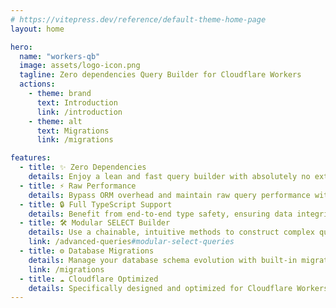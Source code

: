 ```yaml
---
# https://vitepress.dev/reference/default-theme-home-page
layout: home

hero:
  name: "workers-qb"
  image: assets/logo-icon.png
  tagline: Zero dependencies Query Builder for Cloudflare Workers
  actions:
    - theme: brand
      text: Introduction
      link: /introduction
    - theme: alt
      text: Migrations
      link: /migrations

features:
  - title: ✨ Zero Dependencies
    details: Enjoy a lean and fast query builder with absolutely no external dependencies, perfect for performance-critical Cloudflare Workers.
  - title: ⚡️ Raw Performance
    details: Bypass ORM overhead and maintain raw query performance with convenient, type-safe query building methods.
  - title: 🔒 Full TypeScript Support
    details: Benefit from end-to-end type safety, ensuring data integrity and a smooth development experience.
  - title: 🛠️ Modular SELECT Builder
    details: Use a chainable, intuitive methods to construct complex queries step-by-step with ease.
    link: /advanced-queries#modular-select-queries
  - title: ⚙️ Database Migrations
    details: Manage your database schema evolution with built-in migration tools, keeping your database changes organized.
    link: /migrations
  - title: ☁️ Cloudflare Optimized
    details: Specifically designed and optimized for Cloudflare Workers and edge environments.
---
```

